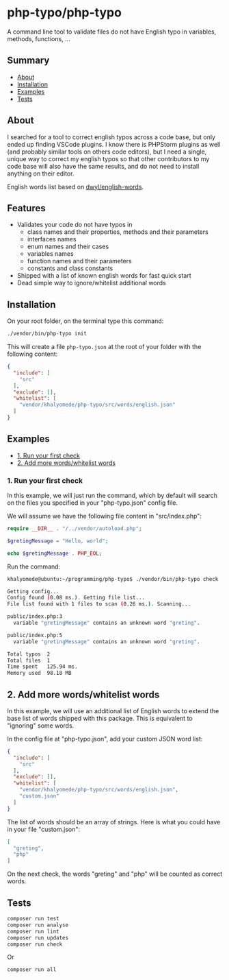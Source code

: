 # php-typo/php-typo

A command line tool to validate files do not have English typo in variables, methods, functions, ...

## Summary

- [About](#about)
- [Installation](#installation)
- [Examples](#examples)
- [Tests](#tests)

## About

I searched for a tool to correct english typos across a code base, but only ended up finding VSCode plugins. I know there is PHPStorm plugins as well (and probably similar tools on others code editors), but I need a single, unique way to correct my english typos so that other contributors to my code base will also have the same results, and do not need to install anything on their editor.

English words list based on [dwyl/english-words](https://github.com/dwyl/english-words).

## Features

- Validates your code do not have typos in
  - class names and their properties, methods and their parameters
  - interfaces names
  - enum names and their cases
  - variables names
  - function names and their parameters
  - constants and class constants
- Shipped with a list of known english words for fast quick start
- Dead simple way to ignore/whitelist additional words

## Installation

On your root folder, on the terminal type this command:

```bash
./vendor/bin/php-typo init
```

This will create a file `php-typo.json` at the root of your folder with the following content:

```json
{
  "include": [
    "src"
  ],
  "exclude": [],
  "whitelist": [
    "vendor/khalyomede/php-typo/src/words/english.json"
  ]
}
```

## Examples

- [1. Run your first check](#1-run-your-first-check)
- [2. Add more words/whitelist words](#2-add-more-words-whitelist-words)

### 1. Run your first check

In this example, we will just run the command, which by default will search on the files you specified in your "php-typo.json" config file.

We will assume we have the following file content in "src/index.php":

```php
require __DIR__ . "/../vendor/autoload.php";

$gretingMessage = "Hello, world";

echo $gretingMessage . PHP_EOL;
```

Run the command:

```bash
khalyomede@ubuntu:~/programming/php-typo$ ./vendor/bin/php-typo check

Getting config...
Config found (0.08 ms.). Getting file list...
File list found with 1 files to scan (0.26 ms.). Scanning...

public/index.php:3
  variable "gretingMessage" contains an unknown word "greting".

public/index.php:5
  variable "gretingMessage" contains an unknown word "greting".

Total typos  2
Total files  1
Time spent   125.94 ms.
Memory used  98.18 MB
```

## 2. Add more words/whitelist words

In this example, we will use an additional list of English words to extend the base list of words shipped with this package. This is equivalent to "ignoring" some words.

In the config file at "php-typo.json", add your custom JSON word list:

```json
{
  "include": [
    "src"
  ],
  "exclude": [],
  "whitelist": [
    "vendor/khalyomede/php-typo/src/words/english.json",
    "custom.json"
  ]
}
```

The list of words should be an array of strings. Here is what you could have in your file "custom.json":

```json
[
  "greting",
  "php"
]
```

On the next check, the words "greting" and "php" will be counted as correct words.

## Tests

```bash
composer run test
composer run analyse
composer run lint
composer run updates
composer run check
```

Or

```bash
composer run all
```
